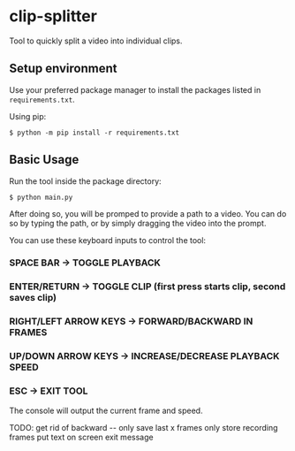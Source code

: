 # clip-splitter
 
Tool to quickly split a video into individual clips.

## Setup environment

Use your preferred package manager to install the packages listed in `requirements.txt`.

Using pip:

    $ python -m pip install -r requirements.txt

## Basic Usage

Run the tool inside the package directory:

    $ python main.py

After doing so, you will be promped to provide a path to a video. You can do so by typing the path, or by simply dragging the video into the prompt.

You can use these keyboard inputs to control the tool:

### SPACE BAR -> TOGGLE PLAYBACK

### ENTER/RETURN -> TOGGLE CLIP (first press starts clip, second saves clip)

### RIGHT/LEFT ARROW KEYS -> FORWARD/BACKWARD IN FRAMES

### UP/DOWN ARROW KEYS -> INCREASE/DECREASE PLAYBACK SPEED

### ESC -> EXIT TOOL

The console will output the current frame and speed.


TODO:
get rid of backward -- only save last x frames
only store recording frames
put text on screen
exit message